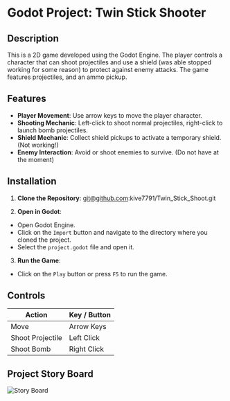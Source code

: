 # Godot Project: Twin Stick Shooter

## Description
This is a 2D game developed using the Godot Engine. The player controls a character that can shoot projectiles and use a shield (was able stopped working for some reason)
to protect against enemy attacks. The game features projectiles, and an ammo pickup.

## Features
- **Player Movement**: Use arrow keys to move the player character.
- **Shooting Mechanic**: Left-click to shoot normal projectiles, right-click to launch bomb projectiles.
- **Shield Mechanic**: Collect shield pickups to activate a temporary shield. (Not working!)
- **Enemy Interaction**: Avoid or shoot enemies to survive. (Do not have at the moment)

## Installation
1. **Clone the Repository**: git@github.com:kive7791/Twin_Stick_Shoot.git

2. **Open in Godot**:
- Open Godot Engine.
- Click on the `Import` button and navigate to the directory where you cloned the project.
- Select the `project.godot` file and open it.

3. **Run the Game**:
- Click on the `Play` button or press `F5` to run the game.

## Controls
| Action           | Key / Button      |
|------------------|-------------------|
| Move             | Arrow Keys |
| Shoot Projectile | Left Click        |
| Shoot Bomb       | Right Click       |

## Project Story Board
![Story Board](res://Assets/StoryBoard.PNG)
